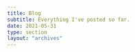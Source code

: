 ```yaml
---
title: Blog
subtitle: Everything I've posted so far.
date: 2021-05-31
type: section
layout: "archives"
---
```

